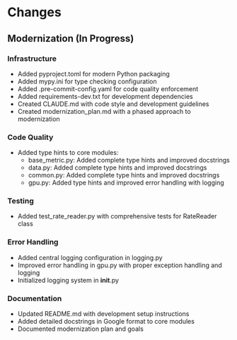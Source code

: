 # Changes

## Modernization (In Progress)

### Infrastructure
- Added pyproject.toml for modern Python packaging
- Added mypy.ini for type checking configuration
- Added .pre-commit-config.yaml for code quality enforcement
- Added requirements-dev.txt for development dependencies
- Created CLAUDE.md with code style and development guidelines
- Created modernization_plan.md with a phased approach to modernization

### Code Quality
- Added type hints to core modules:
  - base_metric.py: Added complete type hints and improved docstrings
  - data.py: Added complete type hints and improved docstrings
  - common.py: Added complete type hints and improved docstrings
  - gpu.py: Added type hints and improved error handling with logging

### Testing
- Added test_rate_reader.py with comprehensive tests for RateReader class

### Error Handling
- Added central logging configuration in logging.py
- Improved error handling in gpu.py with proper exception handling and logging
- Initialized logging system in __init__.py

### Documentation
- Updated README.md with development setup instructions
- Added detailed docstrings in Google format to core modules
- Documented modernization plan and goals